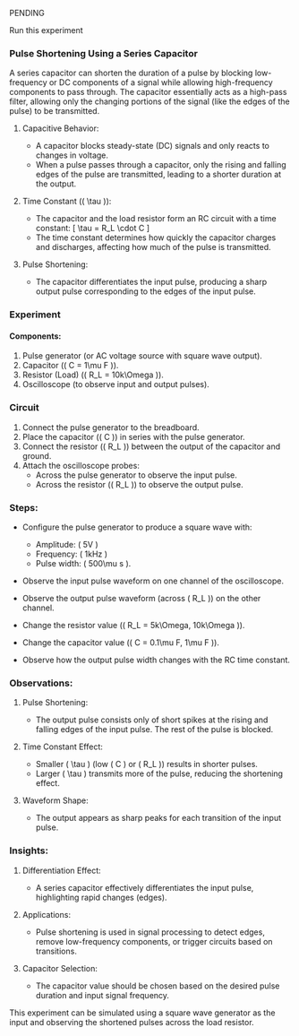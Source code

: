 PENDING

Run this experiment

### Pulse Shortening Using a Series Capacitor

A series capacitor can shorten the duration of a pulse by blocking low-frequency or DC components of a signal while allowing high-frequency components to pass through. The capacitor essentially acts as a high-pass filter, allowing only the changing portions of the signal (like the edges of the pulse) to be transmitted.

1. Capacitive Behavior:
   - A capacitor blocks steady-state (DC) signals and only reacts to changes in voltage.
   - When a pulse passes through a capacitor, only the rising and falling edges of the pulse are transmitted, leading to a shorter duration at the output.

2. Time Constant (\( \tau \)):
   - The capacitor and the load resistor form an RC circuit with a time constant:
     \[
     \tau = R_L \cdot C
     \]
   - The time constant determines how quickly the capacitor charges and discharges, affecting how much of the pulse is transmitted.

3. Pulse Shortening:
   - The capacitor differentiates the input pulse, producing a sharp output pulse corresponding to the edges of the input pulse.

### Experiment

#### Components:

1. Pulse generator (or AC voltage source with square wave output).
2. Capacitor (\( C = 1\mu F \)).
3. Resistor (Load) (\( R_L = 10k\Omega \)).
4. Oscilloscope (to observe input and output pulses).

### Circuit

1. Connect the pulse generator to the breadboard.
2. Place the capacitor (\( C \)) in series with the pulse generator.
3. Connect the resistor (\( R_L \)) between the output of the capacitor and ground.
4. Attach the oscilloscope probes:
   - Across the pulse generator to observe the input pulse.
   - Across the resistor (\( R_L \)) to observe the output pulse.

### Steps:

   - Configure the pulse generator to produce a square wave with:
     - Amplitude: \( 5V \)
     - Frequency: \( 1kHz \)
     - Pulse width: \( 500\mu s \).

   - Observe the input pulse waveform on one channel of the oscilloscope.
   - Observe the output pulse waveform (across \( R_L \)) on the other channel.

   - Change the resistor value (\( R_L = 5k\Omega, 10k\Omega \)).
   - Change the capacitor value (\( C = 0.1\mu F, 1\mu F \)).
   - Observe how the output pulse width changes with the RC time constant.

### Observations:

1. Pulse Shortening:
   - The output pulse consists only of short spikes at the rising and falling edges of the input pulse. The rest of the pulse is blocked.

2. Time Constant Effect:
   - Smaller \( \tau \) (low \( C \) or \( R_L \)) results in shorter pulses.
   - Larger \( \tau \) transmits more of the pulse, reducing the shortening effect.

3. Waveform Shape:
   - The output appears as sharp peaks for each transition of the input pulse.

### Insights:

1. Differentiation Effect:
   - A series capacitor effectively differentiates the input pulse, highlighting rapid changes (edges).

2. Applications:
   - Pulse shortening is used in signal processing to detect edges, remove low-frequency components, or trigger circuits based on transitions.

3. Capacitor Selection:
   - The capacitor value should be chosen based on the desired pulse duration and input signal frequency.

This experiment can be simulated using a square wave generator as the input and observing the shortened pulses across the load resistor.
